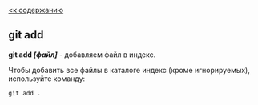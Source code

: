 [<к содержанию](./redme.md)

## git add

**git add *[файл]*** - добавляем файл в индекс.

Чтобы добавить все файлы в каталоге индекс (кроме игнорируемых), используйте команду: 

```bash=
git add .
```